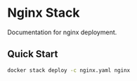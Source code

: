 # Nginx Stack

Documentation for nginx deployment.

## Quick Start

```bash
docker stack deploy -c nginx.yaml nginx
```
